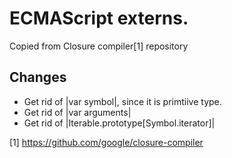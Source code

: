 # ECMAScript externs.
Copied from Closure compiler[1] repository

## Changes
 - Get rid of |var symbol|, since it is primtiive type.
 - Get rid of |var arguments|
 - Get rid of |Iterable.prototype[Symbol.iterator]|

[1] https://github.com/google/closure-compiler
